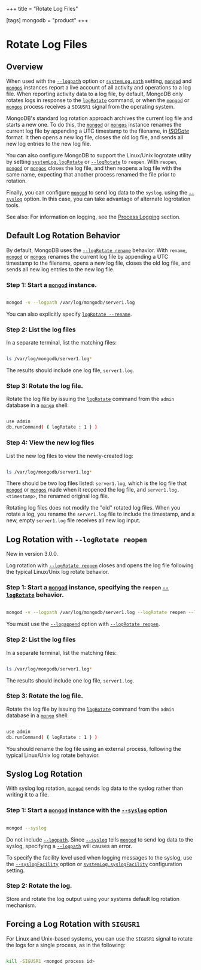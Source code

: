 +++
title = "Rotate Log Files"

[tags]
mongodb = "product"
+++

# Rotate Log Files


## Overview

When used with the [``--logpath``](https://docs.mongodb.com/manual/reference/program/mongos/#cmdoption-logpath) option or [``systemLog.path``](https://docs.mongodb.com/manual/reference/configuration-options/#systemLog.path) setting,
[``mongod``](https://docs.mongodb.com/manual/reference/program/mongod/#bin.mongod) and [``mongos``](https://docs.mongodb.com/manual/reference/program/mongos/#bin.mongos) instances report
a live account of all activity and operations to a log file.
When reporting activity data to a log file, by default, MongoDB only rotates logs
in response to the [``logRotate``](https://docs.mongodb.com/manual/reference/command/logRotate/#dbcmd.logRotate) command, or when the
[``mongod``](https://docs.mongodb.com/manual/reference/program/mongod/#bin.mongod) or [``mongos``](https://docs.mongodb.com/manual/reference/program/mongos/#bin.mongos) process receives a ``SIGUSR1``
signal from the operating system.

MongoDB's standard log rotation approach archives the current
log file and starts a new one. To do this, the [``mongod``](https://docs.mongodb.com/manual/reference/program/mongod/#bin.mongod) or
[``mongos``](https://docs.mongodb.com/manual/reference/program/mongos/#bin.mongos) instance renames the current log file by appending a
UTC timestamp to the filename, in [*ISODate*](https://docs.mongodb.com/manual/reference/glossary/#term-isodate) format. It then
opens a new log file, closes the old log file, and sends all new log
entries to the new log file.

You can also configure MongoDB to support the Linux/Unix
logrotate utility
by setting [``systemLog.logRotate``](https://docs.mongodb.com/manual/reference/configuration-options/#systemLog.logRotate) or
[``--logRotate``](https://docs.mongodb.com/manual/reference/program/mongod/#cmdoption-logrotate) to ``reopen``. With ``reopen``, [``mongod``](https://docs.mongodb.com/manual/reference/program/mongod/#bin.mongod)
or [``mongos``](https://docs.mongodb.com/manual/reference/program/mongos/#bin.mongos) closes the log file, and
then reopens a log file with the same name, expecting that another
process renamed the file prior to rotation.

Finally, you can configure [``mongod``](https://docs.mongodb.com/manual/reference/program/mongod/#bin.mongod) to send log data to the
``syslog``. using the [``--syslog``](https://docs.mongodb.com/manual/reference/program/mongos/#cmdoption-syslog) option. In this case, you can
take advantage of alternate logrotation tools.

See also: For information on logging, see the [Process Logging](https://docs.mongodb.com/manual/administration/monitoring/#monitoring-standard-loggging) section.


## Default Log Rotation Behavior

By default, MongoDB uses the
[``--logRotate rename``](https://docs.mongodb.com/manual/reference/program/mongod/#cmdoption-logrotate) behavior.
With ``rename``, [``mongod``](https://docs.mongodb.com/manual/reference/program/mongod/#bin.mongod) or
[``mongos``](https://docs.mongodb.com/manual/reference/program/mongos/#bin.mongos) renames the current log file by appending a UTC
timestamp to the filename, opens a new log file, closes the old log file,
and sends all new log entries to the new log file.


### Step 1: Start a [``mongod``](https://docs.mongodb.com/manual/reference/program/mongod/#bin.mongod) instance.

```sh

mongod -v --logpath /var/log/mongodb/server1.log

```

You can also explicitly specify [``logRotate --rename``](https://docs.mongodb.com/manual/reference/program/mongod/#cmdoption-logrotate).


### Step 2: List the log files

In a separate terminal, list the matching files:

```sh

ls /var/log/mongodb/server1.log*

```

The results should include one log file, ``server1.log``.


### Step 3: Rotate the log file.

Rotate the log file by issuing the [``logRotate``](https://docs.mongodb.com/manual/reference/command/logRotate/#dbcmd.logRotate) command
from the ``admin`` database in a [``mongo``](https://docs.mongodb.com/manual/reference/program/mongo/#bin.mongo) shell:

```sh

use admin
db.runCommand( { logRotate : 1 } )

```


### Step 4: View the new log files

List the new log files to view the newly-created log:

```sh

ls /var/log/mongodb/server1.log*

```

There should be two log files listed: ``server1.log``, which is the
log file that [``mongod``](https://docs.mongodb.com/manual/reference/program/mongod/#bin.mongod) or [``mongos``](https://docs.mongodb.com/manual/reference/program/mongos/#bin.mongos) made when it
reopened  the log file, and ``server1.log.<timestamp>``, the renamed
original log file.

Rotating log files does not modify the "old" rotated log files. When
you rotate a log, you rename the ``server1.log`` file to include
the timestamp, and a new, empty ``server1.log`` file receives all
new log input.


## Log Rotation with ``--logRotate reopen``

New in version 3.0.0.

Log rotation with [``--logRotate reopen``](https://docs.mongodb.com/manual/reference/program/mongod/#cmdoption-logrotate) closes and opens
the log file following the typical Linux/Unix log rotate behavior.


### Step 1: Start a [``mongod``](https://docs.mongodb.com/manual/reference/program/mongod/#bin.mongod) instance, specifying the ``reopen`` [``--logRotate``](https://docs.mongodb.com/manual/reference/program/mongod/#cmdoption-logrotate) behavior.

```sh

mongod -v --logpath /var/log/mongodb/server1.log --logRotate reopen --logappend

```

You must use the [``--logappend``](https://docs.mongodb.com/manual/reference/program/mongos/#cmdoption-logappend) option with
[``--logRotate reopen``](https://docs.mongodb.com/manual/reference/program/mongod/#cmdoption-logrotate).


### Step 2: List the log files

In a separate terminal, list the matching files:

```sh

ls /var/log/mongodb/server1.log*

```

The results should include one log file, ``server1.log``.


### Step 3: Rotate the log file.

Rotate the log file by issuing the [``logRotate``](https://docs.mongodb.com/manual/reference/command/logRotate/#dbcmd.logRotate) command
from the ``admin`` database in a [``mongo``](https://docs.mongodb.com/manual/reference/program/mongo/#bin.mongo) shell:

```sh

use admin
db.runCommand( { logRotate : 1 } )

```

You should rename the log file using an external process, following
the typical Linux/Unix log rotate behavior.


## Syslog Log Rotation

With syslog log rotation, [``mongod``](https://docs.mongodb.com/manual/reference/program/mongod/#bin.mongod) sends log data to the syslog
rather than writing it to a file.


### Step 1: Start a [``mongod``](https://docs.mongodb.com/manual/reference/program/mongod/#bin.mongod) instance with the [``--syslog``](https://docs.mongodb.com/manual/reference/program/mongos/#cmdoption-syslog) option

```sh

mongod --syslog

```

Do not include [``--logpath``](https://docs.mongodb.com/manual/reference/program/mongos/#cmdoption-logpath). Since [``--syslog``](https://docs.mongodb.com/manual/reference/program/mongos/#cmdoption-syslog) tells
[``mongod``](https://docs.mongodb.com/manual/reference/program/mongod/#bin.mongod) to send log data to the syslog, specifying a
[``--logpath``](https://docs.mongodb.com/manual/reference/program/mongos/#cmdoption-logpath) will causes an error.

To specify the facility level used when logging messages to the syslog,
use the [``--syslogFacility``](https://docs.mongodb.com/manual/reference/program/mongos/#cmdoption-syslogfacility) option or
[``systemLog.syslogFacility``](https://docs.mongodb.com/manual/reference/configuration-options/#systemLog.syslogFacility) configuration setting.


### Step 2: Rotate the log.

Store and rotate the log output using your systems default log
rotation mechanism.


## Forcing a Log Rotation with ``SIGUSR1``

For Linux and Unix-based systems, you can use the ``SIGUSR1`` signal
to rotate the logs for a single process, as in the following:

```sh

kill -SIGUSR1 <mongod process id>

```
